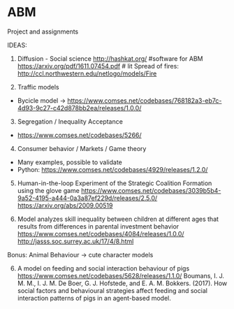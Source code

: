 # ABM
Project and assignments

IDEAS:

1. Diffusion - Social science
http://hashkat.org/ #software for ABM
https://arxiv.org/pdf/1611.07454.pdf # lit 
Spread of fires: http://ccl.northwestern.edu/netlogo/models/Fire

2. Traffic models
  - Bycicle model -> https://www.comses.net/codebases/768182a3-eb7c-4d93-9c27-c42d878bb2ea/releases/1.0.0/
  
3. Segregation / Inequality Acceptance
  - https://www.comses.net/codebases/5266/
  
4. Consumer behavior / Markets / Game theory
- Many examples, possible to validate
- Python: https://www.comses.net/codebases/4929/releases/1.2.0/

5. Human-in-the-loop Experiment of the Strategic Coalition Formation using the glove game
https://www.comses.net/codebases/3039b5b4-9a52-4195-a444-0a3a87ef229d/releases/2.5.0/
https://arxiv.org/abs/2009.00519

6. Model analyzes skill inequality between children at different ages that results from differences in parental investment behavior
https://www.comses.net/codebases/4084/releases/1.0.0/
http://jasss.soc.surrey.ac.uk/17/4/8.html

Bonus: Animal Behaviour -> cute character models

6. A model on feeding and social interaction behaviour of pigs
https://www.comses.net/codebases/5628/releases/1.1.0/
Boumans, I. J. M. M., I. J. M. De Boer, G. J. Hofstede, and E. A. M. Bokkers. (2017). How social factors and behavioural strategies affect feeding and social interaction patterns of pigs in an agent-based model.
